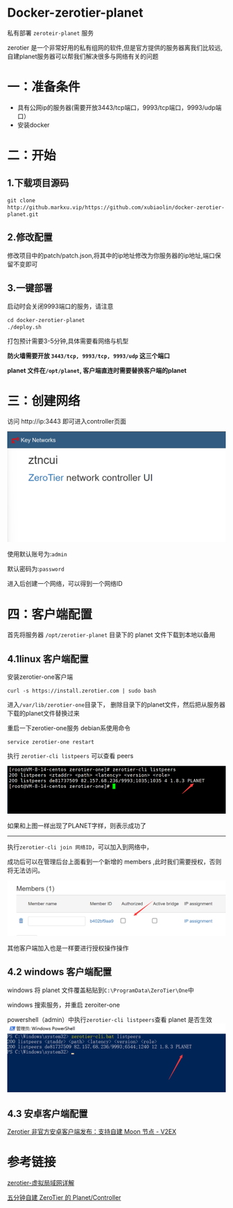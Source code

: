 # Docker-zerotier-planet
私有部署 `zeroteir-planet` 服务

zerotier 是一个非常好用的私有组网的软件,但是官方提供的服务器离我们比较远,自建planet服务器可以帮我们解决很多与网络有关的问题


# 一：准备条件
- 具有公网ip的服务器(需要开放3443/tcp端口，9993/tcp端口，9993/udp端口）
- 安装docker
  
# 二：开始
## 1.下载项目源码
```
git clone http://github.markxu.vip/https://github.com/xubiaolin/docker-zerotier-planet.git
```
## 2.修改配置

修改项目中的patch/patch.json,将其中的ip地址修改为你服务器的ip地址,端口保留不变即可

## 3.一键部署
启动时会关闭9993端口的服务，请注意
```
cd docker-zerotier-planet
./deploy.sh
```
打包预计需要3-5分钟,具体需要看网络与机型


**防火墙需要开放 `3443/tcp, 9993/tcp, 9993/udp` 这三个端口**

**planet 文件在`/opt/planet`, 客户端直连时需要替换客户端的planet**

# 三：创建网络
访问 http://ip:3443 即可进入controller页面

![ui](webui.png)


使用默认账号为:`admin`

默认密码为:`password`

进入后创建一个网络，可以得到一个网络ID
# 四：客户端配置
首先将服务器 `/opt/zerotier-planet` 目录下的 planet 文件下载到本地以备用

## 4.1linux 客户端配置
安装zerotier-one客户端
```
curl -s https://install.zerotier.com | sudo bash
```
进入`/var/lib/zerotier-one`目录下，
删除目录下的planet文件，然后把从服务器下载的planet文件替换过来

重启一下zerotier-one服务
debian系使用命令
```
service zerotier-one restart 
```

执行 `zerotier-cli listpeers` 可以查看 peers

![linux_ok](linux_planet_ok.png)

如果和上图一样出现了PLANET字样，则表示成功了

----------------------------------------

执行`zerotier-cli join 网络ID`，可以加入到网络中，

成功后可以在管理后台上面看到一个新增的 members ,此时我们需要授权，否则将无法访问。

![auth](auth.png)

其他客户端加入也是一样要进行授权操作操作

## 4.2 windows 客户端配置
windows 
将 planet 文件覆盖粘贴到`C:\ProgramData\ZeroTier\One`中

windows 搜索服务，并重启 zeroiter-one

powershell（admin）中执行`zerotier-cli listpeers`查看 planet 是否生效
![win_ok](win_planet_ok.png)


## 4.3 安卓客户端配置
[Zerotier 非官方安卓客户端发布：支持自建 Moon 节点 - V2EX](https://www.v2ex.com/t/768628)

# 参考链接
[zerotier-虚拟局域网详解](https://www.glimmer.ltd/2021/3299983056/)

[五分钟自建 ZeroTier 的 Planet/Controller](https://v2ex.com/t/799623)
